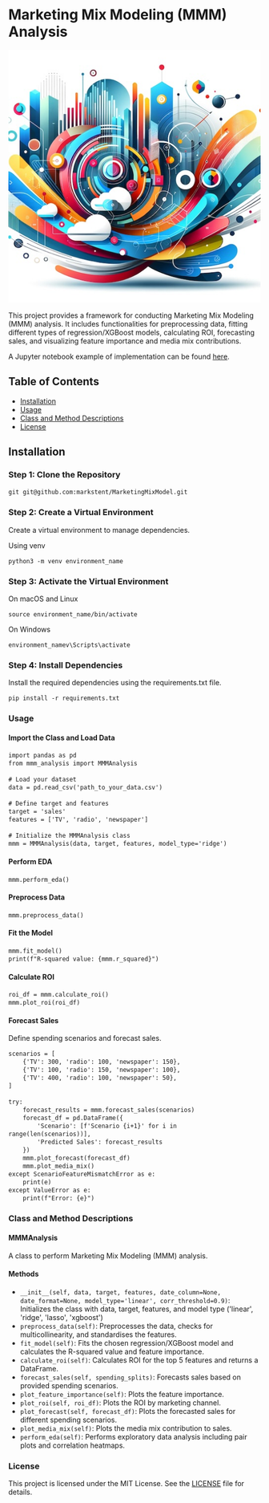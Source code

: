 # Marketing Mix Modeling (MMM) Analysis

![header](mmmAnalysis.jpg)

This project provides a framework for conducting Marketing Mix Modeling (MMM) analysis. It includes functionalities for preprocessing data, fitting different types of regression/XGBoost models, calculating ROI, forecasting sales, and visualizing feature importance and media mix contributions.

A Jupyter notebook example of implementation can be found [here](mmmAnalysis_example.ipynb).

## Table of Contents

- [Installation](#installation)
- [Usage](#usage)
- [Class and Method Descriptions](#class-and-method-descriptions)
- [License](#license)

## Installation

### Step 1: Clone the Repository

```
git git@github.com:markstent/MarketingMixModel.git
```

### Step 2: Create a Virtual Environment

Create a virtual environment to manage dependencies.

Using venv

```
python3 -m venv environment_name
```

### Step 3: Activate the Virtual Environment

On macOS and Linux
```
source environment_name/bin/activate
```

On Windows
```
environment_namev\Scripts\activate
```

### Step 4: Install Dependencies

Install the required dependencies using the requirements.txt file.

```
pip install -r requirements.txt
```

### Usage

#### Import the Class and Load Data

```
import pandas as pd
from mmm_analysis import MMMAnalysis

# Load your dataset
data = pd.read_csv('path_to_your_data.csv')

# Define target and features
target = 'sales'
features = ['TV', 'radio', 'newspaper']

# Initialize the MMMAnalysis class
mmm = MMMAnalysis(data, target, features, model_type='ridge')

```

#### Perform EDA
```
mmm.perform_eda()
```
#### Preprocess Data
```
mmm.preprocess_data()
```
#### Fit the Model
```
mmm.fit_model()
print(f"R-squared value: {mmm.r_squared}")
```
#### Calculate ROI
```
roi_df = mmm.calculate_roi()
mmm.plot_roi(roi_df)
```
#### Forecast Sales

Define spending scenarios and forecast sales.

```
scenarios = [
    {'TV': 300, 'radio': 100, 'newspaper': 150},
    {'TV': 100, 'radio': 150, 'newspaper': 100},
    {'TV': 400, 'radio': 100, 'newspaper': 50},
]

try:
    forecast_results = mmm.forecast_sales(scenarios)
    forecast_df = pd.DataFrame({
        'Scenario': [f'Scenario {i+1}' for i in range(len(scenarios))],
        'Predicted Sales': forecast_results
    })
    mmm.plot_forecast(forecast_df)
    mmm.plot_media_mix()
except ScenarioFeatureMismatchError as e:
    print(e)
except ValueError as e:
    print(f"Error: {e}")
```

### Class and Method Descriptions

#### MMMAnalysis

A class to perform Marketing Mix Modeling (MMM) analysis.

#### Methods
- ```__init__(self, data, target, features, date_column=None, date_format=None, model_type='linear', corr_threshold=0.9)```: Initializes the class with data, target, features, and model type ('linear', 'ridge', 'lasso', 'xgboost')
- ```preprocess_data(self)```: Preprocesses the data, checks for multicollinearity, and standardises the features.
- ```fit_model(self)```: Fits the chosen regression/XGBoost model and calculates the R-squared value and feature importance.
- ```calculate_roi(self)```: Calculates ROI for the top 5 features and returns a DataFrame.
- ```forecast_sales(self, spending_splits)```: Forecasts sales based on provided spending scenarios.
- ```plot_feature_importance(self)```: Plots the feature importance.
- ```plot_roi(self, roi_df)```: Plots the ROI by marketing channel.
- ```plot_forecast(self, forecast_df)```: Plots the forecasted sales for different spending scenarios.
- ```plot_media_mix(self)```: Plots the media mix contribution to sales.
- ```perform_eda(self)```: Performs exploratory data analysis including pair plots and correlation heatmaps.

### License

This project is licensed under the MIT License. See the [LICENSE](LICENSE) file for details.
